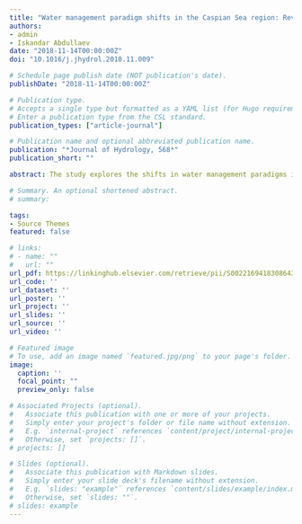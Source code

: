 ```yaml
---
title: "Water management paradigm shifts in the Caspian Sea region: Review and outlook"
authors:
- admin
- Iskandar Abdullaev
date: "2018-11-14T00:00:00Z"
doi: "10.1016/j.jhydrol.2018.11.009"

# Schedule page publish date (NOT publication's date).
publishDate: "2018-11-14T00:00:00Z"

# Publication type.
# Accepts a single type but formatted as a YAML list (for Hugo requirements).
# Enter a publication type from the CSL standard.
publication_types: ["article-journal"]

# Publication name and optional abbreviated publication name.
publication: "*Journal of Hydrology, 568*"
publication_short: ""

abstract: The study explores the shifts in water management paradigms in the Caspian Sea basin over the last three centuries with an emphasis on the period after 1990. The investigation is based on the chronological analysis of developments in the water sector, treaties and agreements between the littoral states, important technical inventions, and changes in political regimes. The methodology used in the paper captures two concepts. The concept of water management paradigms helps to comprehend developmental stages of water management of the Caspian Sea. The concept of hydrosocial cycle was applied as an analytical lens for studying each paradigm. We examine different understandings of water in the following five stages i) pre-industrial era (before 1846); ii) industrialization era (1846–1917); iii) Soviet collectivization era (1917–1940); iv) hydraulic mission (1940–1990); v) independent littoral states (1990–present). Before the Industrial Revolution, the Caspian Sea was managed by the Russian Empire and Persia for navigation and fishing only. The ensuing technical progress gave an impulse to regional sectoral activities, pushing forward the hydraulic mission that caused a considerable degradation of the sea’s ecosystems. The adoption of the Tehran Convention in 2003 became a first step towards the Integrated Water Resources Management (IWRM) paradigm for the Caspian. However, the water governance of the Caspian states does not adhere to the principles of IWRM and, consequently, environment continues to deteriorate. The study provides new directions and approaches for reviewing the role of society in the governance of the Caspian Sea and its resources.

# Summary. An optional shortened abstract.
# summary: 

tags:
- Source Themes
featured: false

# links:
# - name: ""
#   url: ""
url_pdf: https://linkinghub.elsevier.com/retrieve/pii/S0022169418308643
url_code: ''
url_dataset: ''
url_poster: ''
url_project: ''
url_slides: ''
url_source: ''
url_video: ''

# Featured image
# To use, add an image named `featured.jpg/png` to your page's folder. 
image:
  caption: ''
  focal_point: ""
  preview_only: false

# Associated Projects (optional).
#   Associate this publication with one or more of your projects.
#   Simply enter your project's folder or file name without extension.
#   E.g. `internal-project` references `content/project/internal-project/index.md`.
#   Otherwise, set `projects: []`.
# projects: []

# Slides (optional).
#   Associate this publication with Markdown slides.
#   Simply enter your slide deck's filename without extension.
#   E.g. `slides: "example"` references `content/slides/example/index.md`.
#   Otherwise, set `slides: ""`.
# slides: example
---
```




